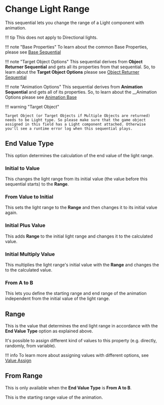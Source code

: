 # Change Light Range


This sequential lets you change the range of a Light component with animation.

!!! tip
    This does not apply to Directional lights.

!!! note "Base Properties"
    To learn about the common Base Properties, please see [Base Sequential](../sequential_base.md)

!!! note "Target Object Options"
    This sequential derives from __Object Returner Sequential__ and gets all its properties from that sequential. So, to learn about the __Target Object Options__ please see [Object Returner Sequential](../sequentialobjectreturner/index.md)

!!! note "Animation Options"
    This sequential derives from __Animation Sequential__ and gets all of its properties. So, to learn about the __Animation Options please see [Animation Base](index.md)

!!! warning "Target Object"
 
    Target Object (or Target Objects if Multiple Objects are returned) needs to be Light type. So please make sure that the game object assigned in this field has a Light component attached. Otherwise you'll see a runtime error log when this sequential plays.



## End Value Type

This option determines the calculation of the end value of the light range.

### Initial to Value

This changes the light range from its initial value (the value before this sequential starts) to the __Range__.


### From Value to Initial

This sets the light range to the __Range__ and then changes it to its initial value again.

### Initial Plus Value

This adds __Range__ to the initial light range and changes it to the calculated value.


### Initial Multiply Value

This multiplies the light range's initial value with the  __Range__ and changes the to the calculated value.

### From A to B

This lets you define the starting range and end range of the animation independent from the initial value of the light range.



## Range


This is the value that determines the end light range in accordance with the __End Value Type__ option as explained above.

It's possible to assign different kind of values to this property (e.g. directly, randomly, from variable).


!!! info
    To learn more about assigning values with different options, see [Value Assign](../../valueassign.md)


## From Range

This is only available when the __End Value Type__ is __From A to B__.

This is the starting range value of the animation.